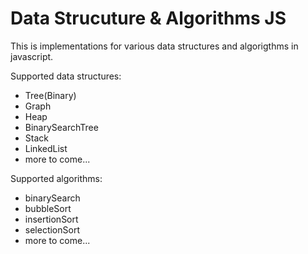 # Data Strucuture & Algorithms JS

This is implementations for various data structures and algorigthms in javascript. 

Supported data structures:
* Tree(Binary)
* Graph
* Heap
* BinarySearchTree
* Stack
* LinkedList
* more to come...

Supported algorithms:
* binarySearch
* bubbleSort
* insertionSort
* selectionSort
* more to come...
